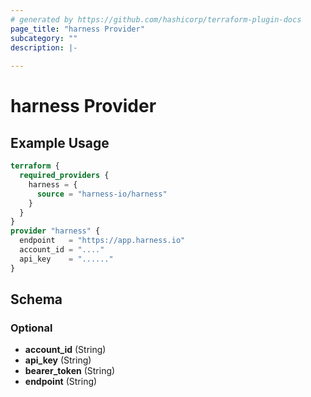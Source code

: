 ```yaml
---
# generated by https://github.com/hashicorp/terraform-plugin-docs
page_title: "harness Provider"
subcategory: ""
description: |-
  
---
```


# harness Provider



## Example Usage

```terraform
terraform {
  required_providers {
    harness = {
      source = "harness-io/harness"
    }
  }
}
provider "harness" {
  endpoint   = "https://app.harness.io"
  account_id = "...."
  api_key    = "......"
}
```

<!-- schema generated by tfplugindocs -->
## Schema

### Optional

- **account_id** (String)
- **api_key** (String)
- **bearer_token** (String)
- **endpoint** (String)
